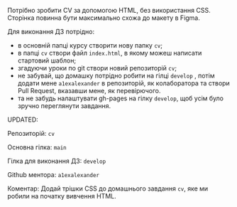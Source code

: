 Потрібно зробити CV за допомогою HTML, без використання CSS. Сторінка повинна бути максимально схожа до макету в Figma.

Для виконання ДЗ потрідно:

- в основній папці курсу створити нову папку `cv`;
- в папці `cv` створи файл `index.html`, в якому можеш написати стартовий шаблон;
- згадуючи уроки по git створи новий репозиторій `cv`;
- не забувай, що домашку потрідно робити на гілці `develop` , потім додати мене `a1exalexander` в репозиторій, як колаборатора та створи Pull Request, вказавши мене, як перевірючого.
- та не забудь налаштувати gh-pages на гілку `develop`, щоб усім було зручно переглянути завдання.


UPDATED:

Репозиторій: `cv` 

Основна гілка: `main`

Гілка для виконання ДЗ: `develop`

Github ментора: `a1exalexander`

Коментар: Додай трішки CSS до домашнього завдання `cv`, яке ми робили на початку вивчення HTML.